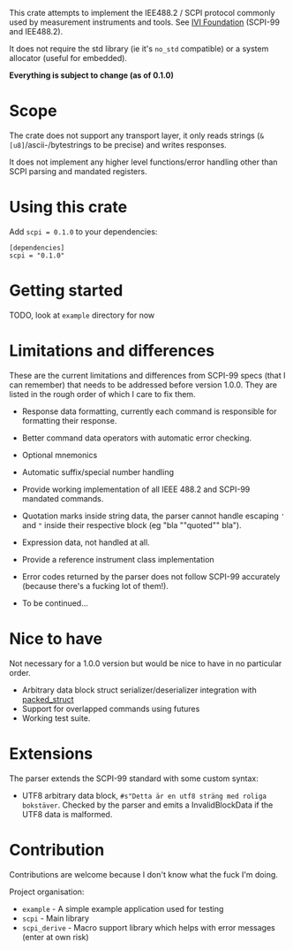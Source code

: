 This crate attempts to implement the IEE488.2 / SCPI protocol commonly used by measurement instruments and tools.
See [IVI Foundation](http://www.ivifoundation.org/specifications/default.aspx) (SCPI-99 and IEE488.2).

It does not require the std library (ie it's `no_std` compatible) or a system allocator (useful for embedded).

**Everything is subject to change (as of 0.1.0)**

# Scope
The crate does not support any transport layer, it only reads strings (`&[u8]`/ascii-/bytestrings to be precise) and writes responses.

It does not implement any higher level functions/error handling other than SCPI parsing and mandated registers.



# Using this crate
Add `scpi = 0.1.0` to your dependencies:
```
[dependencies]
scpi = "0.1.0"
```

# Getting started

TODO, look at `example` directory for now

# Limitations and differences
These are the current limitations and differences from SCPI-99 specs (that I can remember) that needs to be addressed before version 1.0.0.
They are listed in the rough order of which I care to fix them.

 * Response data formatting, currently each command is responsible for formatting their response.
 * Better command data operators with automatic error checking.
 * Optional mnemonics
 * Automatic suffix/special number handling
 * Provide working implementation of all IEEE 488.2 and SCPI-99 mandated commands.
 * Quotation marks inside string data, the parser cannot handle escaping `'` and `"` inside their respective block (eg "bla ""quoted"" bla").
 * Expression data, not handled at all.
 * Provide a reference instrument class implementation
 * Error codes returned by the parser does not follow SCPI-99 accurately (because there's a fucking lot of them!).

 * To be continued...
 
# Nice to have
Not necessary for a 1.0.0 version but would be nice to have in no particular order.

 * Arbitrary data block struct serializer/deserializer integration with [packed_struct](https://docs.rs/packed_struct/0.3.0/packed_struct/)
 * Support for overlapped commands using futures
 * Working test suite.

# Extensions
The parser extends the SCPI-99 standard with some custom syntax:

 * UTF8 arbitrary data block, `#s"Detta är en utf8 sträng med roliga bokstäver`. Checked by the parser and emits a InvalidBlockData if the UTF8 data is malformed.

# Contribution
Contributions are welcome because I don't know what the fuck I'm doing.

Project organisation:

 * `example` - A simple example application used for testing
 * `scpi` - Main library
 * `scpi_derive` - Macro support library which helps with error messages (enter at own risk) 